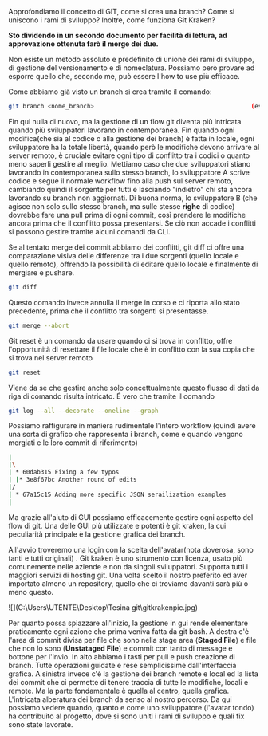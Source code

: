 Approfondiamo il concetto di GIT, come si crea una branch? Come si uniscono i rami di sviluppo? Inoltre, come funziona Git Kraken?

**Sto dividendo in un secondo documento per facilità di lettura, ad approvazione ottenuta farò il merge dei due.**

Non esiste un metodo assoluto e predefinito di unione dei rami di sviluppo, di gestione del versionamento e di nomeclatura. Possiamo però provare ad esporre quello che, secondo me, può essere l'how to use più efficace. 

Come abbiamo già visto un branch si crea tramite il comando: 

```bash
git branch <nome_branch>											(esempio git branch develop)
```

Fin qui nulla di nuovo, ma la gestione di un flow git diventa più intricata quando più sviluppatori lavorano in contemporanea. Fin quando ogni modifica(che sia al codice o alla gestione dei branch) è fatta in locale, ogni sviluppatore ha la totale libertà, quando però le modifiche devono arrivare al server remoto, è cruciale evitare ogni tipo di conflitto tra i codici o quanto meno saperli gestire al meglio. Mettiamo caso che due sviluppatori stiano lavorando in contemporanea sullo stesso branch, lo sviluppatore A scrive codice e segue il normale workflow fino alla push sul server remoto, cambiando quindi il sorgente per tutti e lasciando "indietro" chi sta ancora lavorando su branch non aggiornati. Di buona norma, lo sviluppatore B (che agisce non solo sullo stesso branch, ma sulle stesse **righe** di codice) dovrebbe fare una pull prima di ogni commit, così prendere le modifiche ancora prima che il conflitto possa presentarsi. Se ciò non accade i conflitti si possono gestire tramite alcuni comandi da CLI.

Se al tentato merge dei commit abbiamo dei conflitti, git diff ci offre una comparazione visiva delle differenze tra i due sorgenti (quello locale e quello remoto), offrendo la possibilità di editare quello locale e finalmente di mergiare e pushare.

```bash
git diff
```

Questo comando invece annulla il merge in corso e ci riporta allo stato precedente, prima che il conflitto tra sorgenti si presentasse. 

```bash
git merge --abort
```

Git reset è un comando da usare quando ci si trova in conflitto, offre l'opportunità di resettare il file locale che è in conflitto con la sua copia che si trova nel server remoto

```bash
git reset


```

Viene da se che gestire anche solo concettualmente questo flusso di dati da riga di comando risulta intricato. É vero che tramite il comando 

```bash
git log --all --decorate --oneline --graph
```

Possiamo raffigurare in maniera rudimentale l'intero workflow (quindi avere una sorta di grafico che rappresenta i branch, come e quando vengono mergiati e le loro commit di riferimento)

```bash
|
|\
| * 60dab315 Fixing a few typos
| |* 3e8f67bc Another round of edits
|/
| * 67a15c15 Adding more specific JSON serailization examples
|
```

Ma grazie all'aiuto di GUI possiamo efficacemente gestire ogni aspetto del flow di git. Una delle GUI più utilizzate e potenti è git kraken, la cui peculiarità principale è la gestione grafica dei branch.

All'avvio troveremo una login con la scelta dell'avatar(nota doverosa, sono tanti e tutti originali) . Git kraken è uno strumento con licenza, usato più comunemente nelle aziende e non da singoli sviluppatori. Supporta tutti i maggiori servizi di hosting git. Una volta scelto il nostro preferito ed aver importato almeno un repository, quello che ci troviamo davanti sarà più o meno questo.

![](C:\Users\UTENTE\Desktop\Tesina git\gitkrakenpic.jpg)

Per quanto possa spiazzare all'inizio, la gestione in gui rende elementare praticamente ogni azione che prima veniva fatta da git bash. A destra c'è l'area di commit divisa per file che sono nella stage area (**Staged File**) e file che non lo sono  (**Unstataged File**) e commit con tanto di message e bottone per l'invio. In alto abbiamo i tasti per pull e push creazione di branch. Tutte operazioni guidate e rese semplicissime dall'interfaccia grafica. A sinistra invece c'è la gestione dei branch remote e local ed la lista dei commit che ci permette di tenere traccia di tutte le modifiche, locali e remote. Ma la parte fondamentale è quella al centro, quella grafica. L'intricata alberatura dei branch da senso al nostro percorso. Da qui possiamo vedere quando, quanto e come uno sviluppatore (l'avatar tondo) ha contribuito al progetto, dove si sono uniti i rami di sviluppo e quali fix sono state lavorate. 
